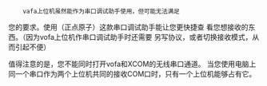         vafa上位机虽然能作为串口调试助手使用，但可能无法满足
您的要求。使用（正点原子）这款串口调试助手能让您更快捷查
看您想接收的东西。（因为vofa上位机作串口调试助手时还需要
另写协议，或者切换接收模式，从而引起不便）

值得注意的是，您不能同时打开vofa和XCOM的无线串口通道。
当您使用电脑上同一个串口作为两个上位机共同的接收COM口时，只有一个上位机能够占有它。